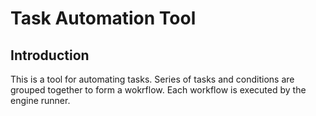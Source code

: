# Task Automation Tool

## Introduction

This is a tool for automating tasks. Series of tasks and conditions are grouped together to form a wokrflow.
Each workflow is executed by the engine runner.
